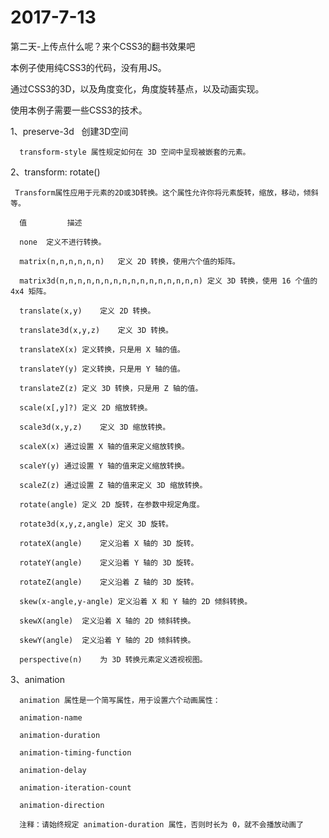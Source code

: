 # 2017-7-13
第二天-上传点什么呢？来个CSS3的翻书效果吧

本例子使用纯CSS3的代码，没有用JS。

通过CSS3的3D，以及角度变化，角度旋转基点，以及动画实现。

使用本例子需要一些CSS3的技术。

1、preserve-3d   创建3D空间

      transform-style 属性规定如何在 3D 空间中呈现被嵌套的元素。
  
2、transform: rotate()

     Transform属性应用于元素的2D或3D转换。这个属性允许你将元素旋转，缩放，移动，倾斜等。
  
      值	        描述

      none	定义不进行转换。

      matrix(n,n,n,n,n,n)	定义 2D 转换，使用六个值的矩阵。

      matrix3d(n,n,n,n,n,n,n,n,n,n,n,n,n,n,n,n)	定义 3D 转换，使用 16 个值的 4x4 矩阵。

      translate(x,y)	定义 2D 转换。

      translate3d(x,y,z)	定义 3D 转换。

      translateX(x)	定义转换，只是用 X 轴的值。

      translateY(y)	定义转换，只是用 Y 轴的值。

      translateZ(z)	定义 3D 转换，只是用 Z 轴的值。

      scale(x[,y]?)	定义 2D 缩放转换。

      scale3d(x,y,z)	定义 3D 缩放转换。

      scaleX(x)	通过设置 X 轴的值来定义缩放转换。

      scaleY(y)	通过设置 Y 轴的值来定义缩放转换。

      scaleZ(z)	通过设置 Z 轴的值来定义 3D 缩放转换。

      rotate(angle)	定义 2D 旋转，在参数中规定角度。

      rotate3d(x,y,z,angle)	定义 3D 旋转。

      rotateX(angle)	定义沿着 X 轴的 3D 旋转。

      rotateY(angle)	定义沿着 Y 轴的 3D 旋转。

      rotateZ(angle)	定义沿着 Z 轴的 3D 旋转。

      skew(x-angle,y-angle)	定义沿着 X 和 Y 轴的 2D 倾斜转换。

      skewX(angle)	定义沿着 X 轴的 2D 倾斜转换。

      skewY(angle)	定义沿着 Y 轴的 2D 倾斜转换。

      perspective(n)	为 3D 转换元素定义透视视图。
  
3、animation

      animation 属性是一个简写属性，用于设置六个动画属性：

      animation-name

      animation-duration

      animation-timing-function

      animation-delay

      animation-iteration-count

      animation-direction

      注释：请始终规定 animation-duration 属性，否则时长为 0，就不会播放动画了
